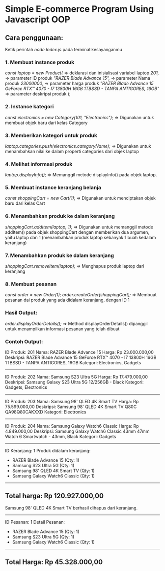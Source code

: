 # Simple E-commerce Program Using Javascript OOP

## Cara penggunaan:

Ketik perintah _node Index.js_ pada terminal kesayanganmu

### 1. Membuat instance produk

_const laptop = new Product(_ => deklarasi dan inisialisasi variabel laptop
_201,_ => parameter ID produk
_"RAZER Blade Advance 15",_ => parameter Nama produk
_23000000,_ => parameter harga produk
_"RAZER Blade Advance 15 GeForce RTX™ 4070 - I7 13800H 16GB 1TBSSD - TANPA ANTIGORES, 16GB"_ => parameter deskripsi produk
);

### 2. Instance kategori

_const electronics = new Category(101, "Electronics");_
=> Digunakan untuk membuat objek baru dari kelas Category

### 3. Memberikan kategori untuk produk

_laptop.categories.push(electronics.categoryName);_
=> Digunakan untuk menambahkan nilai ke dalam properti categories dari objek laptop

### 4. Melihat informasi produk

_laptop.displayInfo();_
=> Memanggil metode displayInfo() pada objek laptop.

### 5. Membuat instance keranjang belanja

_const shoppingCart = new Cart(1);_
=> Digunakan untuk menciptakan objek baru dari kelas Cart

### 6. Menambahkan produk ke dalam keranjang

_shoppingCart.addItem(laptop, 1);_
=> Digunakan untuk memanggil metode addItem() pada objek shoppingCart dengan memberikan dua argumen, yaitu laptop dan 1 (menambahkan produk laptop sebanyak 1 buah kedalam keranjang)

### 7. Menambahkan produk ke dalam keranjang

_shoppingCart.removeItem(laptop);_
=> Menghapus produk laptop dari keranjang

### 8. Membuat pesanan

_const order = new Order(1);_
_order.createOrder(shoppingCart);_
=> Membuat pesanan dai produk yang ada didalam keranjang, dengan ID 1

### Hasil Output:

_order.displayOrderDetails();_
=> Method displayOrderDetails() dipanggil untuk menampilkan informasi pesanan yang telah dibuat

### Contoh Output:

ID Produk: 201
Nama: RAZER Blade Advance 15
Harga: Rp 23.000.000,00
Deskripsi: RAZER Blade Advance 15 GeForce RTX™ 4070 - I7 13800H 16GB 1TBSSD - TANPA ANTIGORES, 16GB
Kategori: Electronics, Gadgets

---

ID Produk: 202
Nama: Samsung S23 Ultra 5G
Harga: Rp 17.479.000,00
Deskripsi: Samsung Galaxy S23 Ultra 5G 12/256GB - Black
Kategori: Gadgets, Electronics

---

ID Produk: 203
Nama: Samsung 98' QLED 4K Smart TV
Harga: Rp 75.599.000,00
Deskripsi: Samsung 98' QLED 4K Smart TV Q80C QA98Q80CAKXXD
Kategori: Electronics

---

ID Produk: 204
Nama: Samsung Galaxy Watch6 Classic
Harga: Rp 4.849.000,00
Deskripsi: Samsung Galaxy Watch6 Classic 43mm 47mm Watch 6 Smartwatch - 43mm, Black
Kategori: Gadgets

---

ID Keranjang: 1
Produk didalam keranjang:

- RAZER Blade Advance 15 (Qty: 1)
- Samsung S23 Ultra 5G (Qty: 1)
- Samsung 98' QLED 4K Smart TV (Qty: 1)
- Samsung Galaxy Watch6 Classic (Qty: 1)

---

## Total harga: Rp 120.927.000,00

Samsung 98' QLED 4K Smart TV berhasil dihapus dari keranjang.

---

ID Pesanan: 1
Detail Pesanan:

- RAZER Blade Advance 15 (Qty: 1)
- Samsung S23 Ultra 5G (Qty: 1)
- Samsung Galaxy Watch6 Classic (Qty: 1)

---

## Total Harga: Rp 45.328.000,00
